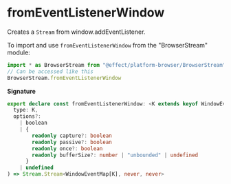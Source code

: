 # fromEventListenerWindow

Creates a `Stream` from window.addEventListener.

To import and use `fromEventListenerWindow` from the "BrowserStream" module:

```ts
import * as BrowserStream from "@effect/platform-browser/BrowserStream"
// Can be accessed like this
BrowserStream.fromEventListenerWindow
```

**Signature**

```ts
export declare const fromEventListenerWindow: <K extends keyof WindowEventMap>(
  type: K,
  options?:
    | boolean
    | {
        readonly capture?: boolean
        readonly passive?: boolean
        readonly once?: boolean
        readonly bufferSize?: number | "unbounded" | undefined
      }
    | undefined
) => Stream.Stream<WindowEventMap[K], never, never>
```
